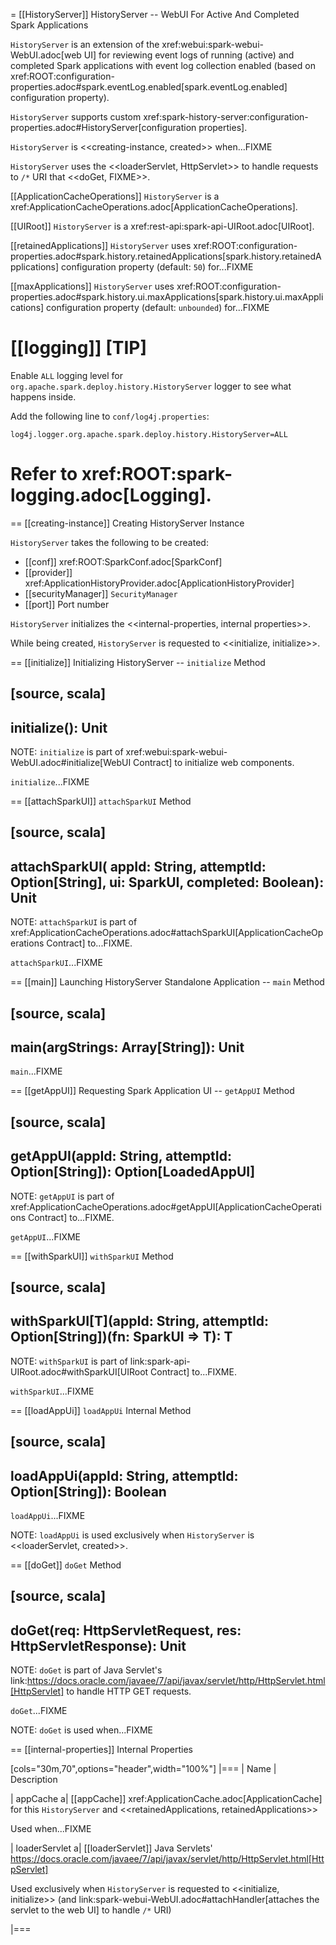 = [[HistoryServer]] HistoryServer -- WebUI For Active And Completed Spark Applications

`HistoryServer` is an extension of the xref:webui:spark-webui-WebUI.adoc[web UI] for reviewing event logs of running (active) and completed Spark applications with event log collection enabled (based on xref:ROOT:configuration-properties.adoc#spark.eventLog.enabled[spark.eventLog.enabled] configuration property).

`HistoryServer` supports custom xref:spark-history-server:configuration-properties.adoc#HistoryServer[configuration properties].

`HistoryServer` is <<creating-instance, created>> when...FIXME

`HistoryServer` uses the <<loaderServlet, HttpServlet>> to handle requests to `/*` URI that <<doGet, FIXME>>.

[[ApplicationCacheOperations]]
`HistoryServer` is a xref:ApplicationCacheOperations.adoc[ApplicationCacheOperations].

[[UIRoot]]
`HistoryServer` is a xref:rest-api:spark-api-UIRoot.adoc[UIRoot].

[[retainedApplications]]
`HistoryServer` uses xref:ROOT:configuration-properties.adoc#spark.history.retainedApplications[spark.history.retainedApplications] configuration property (default: `50`) for...FIXME

[[maxApplications]]
`HistoryServer` uses xref:ROOT:configuration-properties.adoc#spark.history.ui.maxApplications[spark.history.ui.maxApplications] configuration property (default: `unbounded`) for...FIXME

[[logging]]
[TIP]
====
Enable `ALL` logging level for `org.apache.spark.deploy.history.HistoryServer` logger to see what happens inside.

Add the following line to `conf/log4j.properties`:

```
log4j.logger.org.apache.spark.deploy.history.HistoryServer=ALL
```

Refer to xref:ROOT:spark-logging.adoc[Logging].
====

== [[creating-instance]] Creating HistoryServer Instance

`HistoryServer` takes the following to be created:

* [[conf]] xref:ROOT:SparkConf.adoc[SparkConf]
* [[provider]] xref:ApplicationHistoryProvider.adoc[ApplicationHistoryProvider]
* [[securityManager]] `SecurityManager`
* [[port]] Port number

`HistoryServer` initializes the <<internal-properties, internal properties>>.

While being created, `HistoryServer` is requested to <<initialize, initialize>>.

== [[initialize]] Initializing HistoryServer -- `initialize` Method

[source, scala]
----
initialize(): Unit
----

NOTE: `initialize` is part of xref:webui:spark-webui-WebUI.adoc#initialize[WebUI Contract] to initialize web components.

`initialize`...FIXME

== [[attachSparkUI]] `attachSparkUI` Method

[source, scala]
----
attachSparkUI(
  appId: String,
  attemptId: Option[String],
  ui: SparkUI,
  completed: Boolean): Unit
----

NOTE: `attachSparkUI` is part of xref:ApplicationCacheOperations.adoc#attachSparkUI[ApplicationCacheOperations Contract] to...FIXME.

`attachSparkUI`...FIXME

== [[main]] Launching HistoryServer Standalone Application -- `main` Method

[source, scala]
----
main(argStrings: Array[String]): Unit
----

`main`...FIXME

== [[getAppUI]] Requesting Spark Application UI -- `getAppUI` Method

[source, scala]
----
getAppUI(appId: String, attemptId: Option[String]): Option[LoadedAppUI]
----

NOTE: `getAppUI` is part of xref:ApplicationCacheOperations.adoc#getAppUI[ApplicationCacheOperations Contract] to...FIXME.

`getAppUI`...FIXME

== [[withSparkUI]] `withSparkUI` Method

[source, scala]
----
withSparkUI[T](appId: String, attemptId: Option[String])(fn: SparkUI => T): T
----

NOTE: `withSparkUI` is part of link:spark-api-UIRoot.adoc#withSparkUI[UIRoot Contract] to...FIXME.

`withSparkUI`...FIXME

== [[loadAppUi]] `loadAppUi` Internal Method

[source, scala]
----
loadAppUi(appId: String, attemptId: Option[String]): Boolean
----

`loadAppUi`...FIXME

NOTE: `loadAppUi` is used exclusively when `HistoryServer` is <<loaderServlet, created>>.

== [[doGet]] `doGet` Method

[source, scala]
----
doGet(req: HttpServletRequest, res: HttpServletResponse): Unit
----

NOTE: `doGet` is part of Java Servlet's link:https://docs.oracle.com/javaee/7/api/javax/servlet/http/HttpServlet.html[HttpServlet] to handle HTTP GET requests.

`doGet`...FIXME

NOTE: `doGet` is used when...FIXME

== [[internal-properties]] Internal Properties

[cols="30m,70",options="header",width="100%"]
|===
| Name
| Description

| appCache
a| [[appCache]] xref:ApplicationCache.adoc[ApplicationCache] for this `HistoryServer` and <<retainedApplications, retainedApplications>>

Used when...FIXME

| loaderServlet
a| [[loaderServlet]] Java Servlets' https://docs.oracle.com/javaee/7/api/javax/servlet/http/HttpServlet.html[HttpServlet]

Used exclusively when `HistoryServer` is requested to <<initialize, initialize>> (and link:spark-webui-WebUI.adoc#attachHandler[attaches the servlet to the web UI] to handle `/*` URI)

|===

